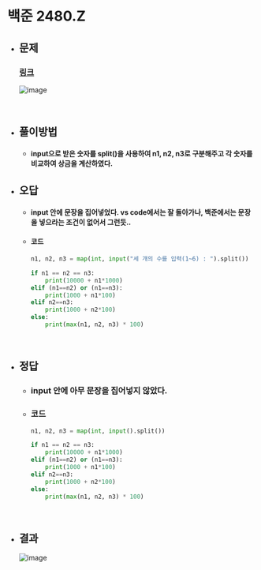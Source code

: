 # 백준 2480.Z

- ## 문제
    ### [링크](https://www.acmicpc.net/problem/2480)

    ![image](https://github.com/Project-Division/DIV_Algorithm_Study/2024/2학기/원새별/0주차/2480_문제.png)

<br>

- ## 풀이방법
    - #### input으로 받은 숫자를 split()을 사용하여 n1, n2, n3로 구분해주고 각 숫자를 비교하여 상금을 계산하였다.

- ## 오답

    - #### input 안에 문장을 집어넣었다. vs code에서는 잘 돌아가나, 백준에서는 문장을 넣으라는 조건이 없어서 그런듯..

    - #### 코드
        ```python
        n1, n2, n3 = map(int, input("세 개의 수를 입력(1~6) : ").split())

        if n1 == n2 == n3:
            print(10000 + n1*1000)
        elif (n1==n2) or (n1==n3):
            print(1000 + n1*100)
        elif n2==n3:
            print(1000 + n2*100)
        else:
            print(max(n1, n2, n3) * 100)
        ```

<br>

- ## 정답

    - ### input 안에 아무 문장을 집어넣지 않았다.

    - ### 코드

        ```python
        n1, n2, n3 = map(int, input().split())

        if n1 == n2 == n3:
            print(10000 + n1*1000)
        elif (n1==n2) or (n1==n3):
            print(1000 + n1*100)
        elif n2==n3:
            print(1000 + n2*100)
        else:
            print(max(n1, n2, n3) * 100)
        ```

<br>

- ## 결과

    ![image](https://github.com/Project-Division/DIV_Algorithm_Study/2024/2학기/원새별/0주차/2480_결과.png)
